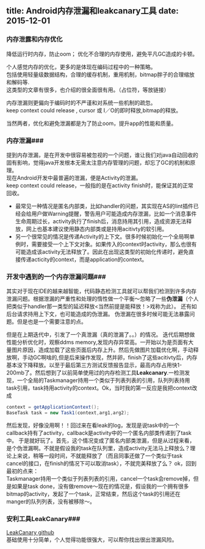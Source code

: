 title: Android内存泄漏和leakcanary工具
date: 2015-12-01
---

### 内存泄露和内存优化 ###
降低运行时内存，防止oom；
优化不合理的内存使用，避免平凡GC造成的卡顿。

个人感觉内存的优化，更多的是体现在编码过程中的一种策略。  
包括使用轻量级数据结构，合理的缓存机制，重用机制，bitmap胖子的合理缩放和解码等.  
这类型的文章有很多，也介绍的很全面很有用。（占位符，等放链接）

内存泄漏则更偏向于编码时的不严谨和对系统一些机制的疏忽。  
keep context could release , cursor 或 I／O的即时释放,bitmap的释放。

当然两者，优化和避免泄漏都是为了防止oom，提升app的性能和质量。

### 内存泄漏###
提到内存泄漏，是在开发中很容易被忽视的一个问题，谁让我们对java自动回收的固有影响，觉得java开发根本无需太注意内存管理的问题，却忘了GC的机制和原理。  
现在Android开发中最普遍的泄漏，便是Activity的泄漏。  
keep context could release，一般指的是在activity finish时，能保证其的正常回收。

+ 最常见一种情况是匿名内部类，比如handler的问题，其实现在AS的lint插件已经会给用户做Warning提醒，警告用户可能造成内存泄漏，比如一个消息事件生命周期过长，activity执行了finish后，消息持用其引用，造成资源无法释放，网上也基本建议使用静态内部类或是持用acitivty的软引用。
+ 另一个很常见的情况是传递Activity的上下文。很多时候初始化一个全局啊单例时，需要接受一个上下文对象。如果传入的context时activity，那么也很有可能造成该activity无法释放了。因此在出现这类型的初始化传递时，避免直接传递acticity的context，而是application的context。

### 开发中遇到的一个内存泄漏问题###
其实对于现在IDE的越来越智能，代码静态检测工具就可以帮我们检测到许多内存泄漏问题。根据泄漏的严重性和处理的惰性做一个平衡～忽略了一些**伪泄漏**（个人把类似于handler那一类型的延迟释放<当然前提是能释放！>戏称为此）。
还有如后台请求持用上下文，也可能造成的伪泄漏。
伪泄漏在很多时候可能无法暴露问题。但是也是一个需要注意的点。

但是在上期迭代中，引发了一个真泄漏（真的泄漏了。。）的情况。
迭代后期想做性能分析优化时，观察ddms memory,发现内存异常高。一开始以为是页面有大量图片原因，造成加载了这些页面后内存上升。然后先做图片加载优化啊，手动释放啊，手动GC啊啥的,但是后来操作发现，然并卵，finish了这些acitivty后，内存基本没下降释放。以至于最后第三方测试反馈报告显示，最高内存占用快1-200mb了。然后想到了以前简单使用过的内存检测工具**Leakcanary**.一检测发现，一个全局的Taskmanager持用一个类似于列表列表的引用，队列列表持用task引用，task持用activity的context。Ok，当时我的第一反应是我把context改成

```java
context = getApplicationContext();
BaseTask task = new Task1(context,arg1,arg2);
```
然后发现，好像没用啊！！回过来在看leak的log，发现是说task中的一个callback持有了activity，callback是activity中的一个匿名内部类传递到了task中。
于是就好玩了。首先，这个情况变成了匿名内部类泄漏，但是从过程来看，是个伪泄漏啊。不就是假设我的task在队列里，造成activity无法马上释放么？理论上来说，稍等一段时间，不就能释放了（而且同事还做了一个类似于task cancel的接口，在finish的情况下可以取消task），不就完美释放了么？
ok，回到最初的点来：  
Taskmanager持用一个类似于列表列表的引用，cancel一个task会remove掉，但是如果是task done，没有做remove～现在的情况是，假设我的一个拥有很多bitmap的activity，发起了一个task，正常结束，然后这个task的引用还在manger的队列列表，没有被移除～。


### 安利工具LeakCanary###
[LeakCanary github](https://github.com/square/leakcanary)  
基础使用十分简单，个人觉得功能很强大，可以帮你找出很出泄漏风险。



